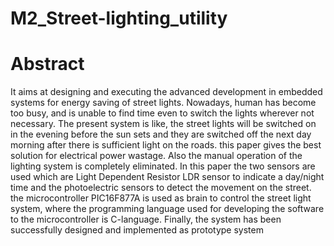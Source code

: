 # M2_Street-lighting_utility

# Abstract

It aims at designing and executing the advanced development in embedded systems for energy saving of street lights. Nowadays, human has become too busy, and is unable to find time even to switch the lights wherever not necessary. The present system is like, the street lights will be switched on in the evening before the sun sets and they are switched off the next day morning after there is sufficient light on the roads. this paper gives the best solution for electrical power wastage. Also the manual operation of the lighting system is completely eliminated.  In this paper the  two sensors are used  which are   Light Dependent Resistor  LDR sensor  to indicate a day/night time and   the photoelectric sensors to detect the movement on the street. the microcontroller  PIC16F877A  is  used  as  brain  to  control  the  street  light  system,  where  the  programming language used for developing the software to the microcontroller is C-language. Finally, the system has been successfully designed and implemented as prototype system
